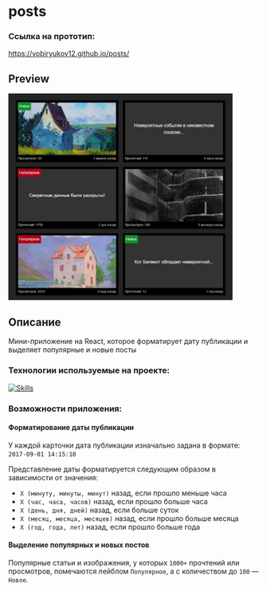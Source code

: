 # posts
### Ссылка на прототип:

https://vobiryukov12.github.io/posts/

## Preview

<img src='./src/assets/preview.jpg' width='450'>

## Описание
Мини-приложение на React, которое форматирует дату публикации и выделяет популярные и новые посты

### Технологии используемые на проекте:
[![Skills](https://skillicons.dev/icons?i=react,ts,scss,vite)](https://skillicons.dev)

### Возможности приложения:

#### Форматирование даты публикации

У каждой карточки дата публикации изначально задана в формате: `2017-09-01 14:15:10`

Представление даты форматируется следующим образом в зависимости от значения: 
- `X (минуту, минуты, минут)` назад, если прошло меньше часа
- `X (час, часа, часов)` назад, если прошло больше часа
- `X (день, дня, дней)` назад, если больше суток
- `X (месяц, месяца, месяцев)` назад, если прошло больше месяца
- `X (год, года, лет)` назад, если прошло больше года

#### Выделение популярных и новых постов
Популярные статьи и изображения, у которых `1000+` прочтений или просмотров, помечаются лейблом `Популярное`, а с количеством до `100` — `Новое`.
